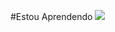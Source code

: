 #Estou Aprendendo
<img src="https://cdn.jsdelivr.net/gh/devicons/devicon@latest/icons/threedsmax/threedsmax-original.svg" />
          
